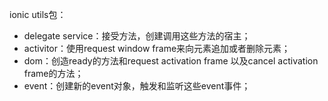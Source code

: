ionic utils包：

- delegate service：接受方法，创建调用这些方法的宿主；
- activitor：使用request window frame来向元素追加或者删除元素；
- dom：创造ready的方法和request activation frame 以及cancel activation frame的方法；
- event：创建新的event对象，触发和监听这些event事件；

